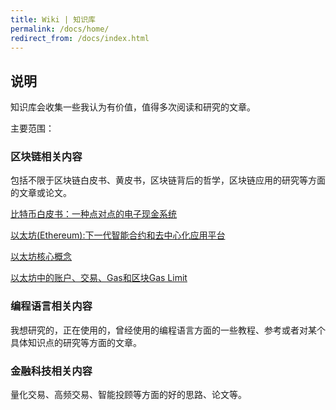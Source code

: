 ```yaml
---
title: Wiki | 知识库
permalink: /docs/home/
redirect_from: /docs/index.html
---
```


## 说明

知识库会收集一些我认为有价值，值得多次阅读和研究的文章。

主要范围：

### 区块链相关内容

包括不限于区块链白皮书、黄皮书，区块链背后的哲学，区块链应用的研究等方面的文章或论文。

[比特币白皮书：一种点对点的电子现金系统](/docs/blockchain/bitcoin-whitepaper/)

[以太坊(Ethereum):下一代智能合约和去中心化应用平台](/docs/blockchain/ethereum-whitepaper/)

[以太坊核心概念](/docs/blockchain/ethereum-core/)

[以太坊中的账户、交易、Gas和区块Gas Limit](/docs/blockchain/ethereum-account-transaction-gas/)

### 编程语言相关内容

我想研究的，正在使用的，曾经使用的编程语言方面的一些教程、参考或者对某个具体知识点的研究等方面的文章。

### 金融科技相关内容

量化交易、高频交易、智能投顾等方面的好的思路、论文等。
